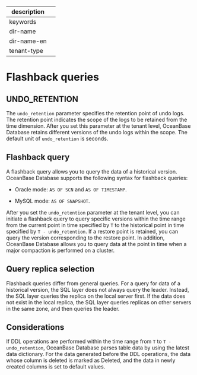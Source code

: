 |description||
|---|---|
|keywords||
|dir-name||
|dir-name-en||
|tenant-type||

# Flashback queries

## UNDO_RETENTION

The `undo_retention` parameter specifies the retention point of undo logs. The retention point indicates the scope of the logs to be retained from the time dimension. After you set this parameter at the tenant level, OceanBase Database retains different versions of the undo logs within the scope. The default unit of `undo_retention` is seconds.

## Flashback query

A flashback query allows you to query the data of a historical version. OceanBase Database supports the following syntax for flashback queries:

* Oracle mode: `AS OF SCN` and `AS OF TIMESTAMP`.

* MySQL mode: `AS OF SNAPSHOT`.

After you set the `undo_retention` parameter at the tenant level, you can initiate a flashback query to query specific versions within the time range from the current point in time specified by `T` to the historical point in time specified by `T - undo_retention`. If a restore point is retained, you can query the version corresponding to the restore point. In addition, OceanBase Database allows you to query data at the point in time when a major compaction is performed on a cluster.

## Query replica selection

Flashback queries differ from general queries. For a query for data of a historical version, the SQL layer does not always query the leader. Instead, the SQL layer queries the replica on the local server first. If the data does not exist in the local replica, the SQL layer queries replicas on other servers in the same zone, and then queries the leader.

## Considerations

If DDL operations are performed within the time range from `T` to `T - undo_retention`, OceanBase Database parses table data by using the latest data dictionary. For the data generated before the DDL operations, the data whose column is deleted is marked as Deleted, and the data in newly created columns is set to default values.
